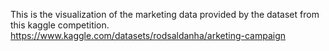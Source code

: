 This is the visualization of the marketing data provided by the dataset from this kaggle competition. https://www.kaggle.com/datasets/rodsaldanha/arketing-campaign
